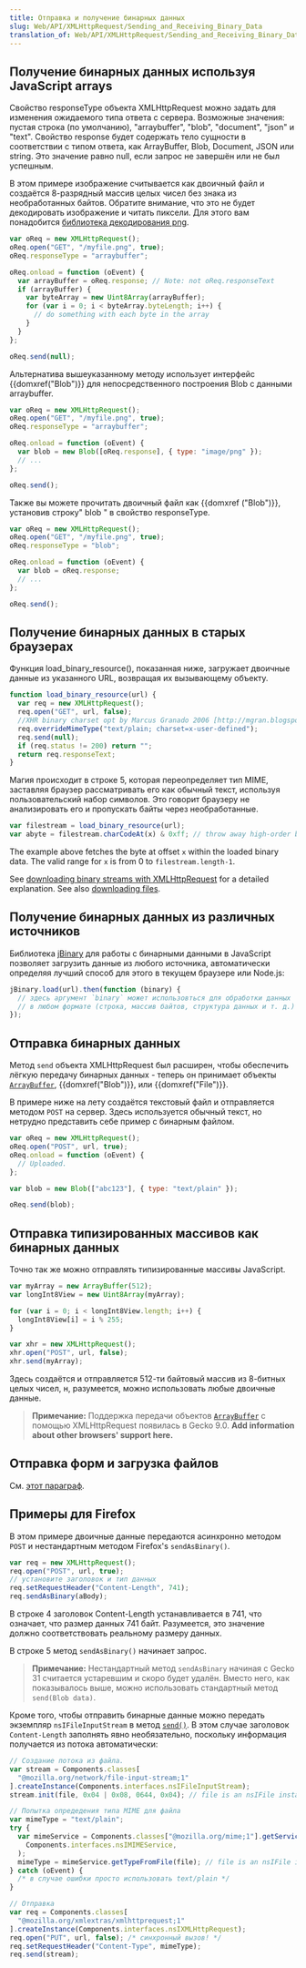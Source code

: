 ```yaml
---
title: Отправка и получение бинарных данных
slug: Web/API/XMLHttpRequest/Sending_and_Receiving_Binary_Data
translation_of: Web/API/XMLHttpRequest/Sending_and_Receiving_Binary_Data
---
```


## Получение бинарных данных используя JavaScript arrays

Свойство responseType объекта XMLHttpRequest можно задать для изменения ожидаемого типа ответа с сервера. Возможные значения: пустая строка (по умолчанию), "arraybuffer", "blob", "document", "json" и "text". Свойство response будет содержать тело сущности в соответствии с типом ответа, как ArrayBuffer, Blob, Document, JSON или string. Это значение равно null, если запрос не завершён или не был успешным.

В этом примере изображение считывается как двоичный файл и создаётся 8-разрядный массив целых чисел без знака из необработанных байтов. Обратите внимание, что это не будет декодировать изображение и читать пиксели. Для этого вам понадобится [библиотека декодирования png](https://github.com/devongovett/png.js/).

```js
var oReq = new XMLHttpRequest();
oReq.open("GET", "/myfile.png", true);
oReq.responseType = "arraybuffer";

oReq.onload = function (oEvent) {
  var arrayBuffer = oReq.response; // Note: not oReq.responseText
  if (arrayBuffer) {
    var byteArray = new Uint8Array(arrayBuffer);
    for (var i = 0; i < byteArray.byteLength; i++) {
      // do something with each byte in the array
    }
  }
};

oReq.send(null);
```

Альтернатива вышеуказанному методу использует интерфейс {{domxref("Blob")}} для непосредственного построения Blob с данными arraybuffer.

```js
var oReq = new XMLHttpRequest();
oReq.open("GET", "/myfile.png", true);
oReq.responseType = "arraybuffer";

oReq.onload = function (oEvent) {
  var blob = new Blob([oReq.response], { type: "image/png" });
  // ...
};

oReq.send();
```

Также вы можете прочитать двоичный файл как {{domxref ("Blob")}}, установив строку" blob " в свойство responseType.

```js
var oReq = new XMLHttpRequest();
oReq.open("GET", "/myfile.png", true);
oReq.responseType = "blob";

oReq.onload = function (oEvent) {
  var blob = oReq.response;
  // ...
};

oReq.send();
```

## Получение бинарных данных в старых браузерах

Функция load_binary_resource(), показанная ниже, загружает двоичные данные из указанного URL, возвращая их вызывающему объекту.

```js
function load_binary_resource(url) {
  var req = new XMLHttpRequest();
  req.open("GET", url, false);
  //XHR binary charset opt by Marcus Granado 2006 [http://mgran.blogspot.com]
  req.overrideMimeType("text/plain; charset=x-user-defined");
  req.send(null);
  if (req.status != 200) return "";
  return req.responseText;
}
```

Магия происходит в строке 5, которая переопределяет тип MIME, заставляя браузер рассматривать его как обычный текст, используя пользовательский набор символов. Это говорит браузеру не анализировать его и пропускать байты через необработанные.

```js
var filestream = load_binary_resource(url);
var abyte = filestream.charCodeAt(x) & 0xff; // throw away high-order byte (f7)
```

The example above fetches the byte at offset `x` within the loaded binary data. The valid range for `x` is from 0 to `filestream.length-1`.

See [downloading binary streams with XMLHttpRequest](http://web.archive.org/web/20071103070418/http://mgran.blogspot.com/2006/08/downloading-binary-streams-with.html) for a detailed explanation. See also [downloading files](/ru/docs/Code_snippets/Downloading_Files).

## Получение бинарных данных из различных источников

Библиотека [jBinary](https://github.com/jDataView/jBinary) для работы с бинарными данными в JavaScript позволяет загрузить данные из любого источника, автоматически определяя лучший способ для этого в текущем браузере или Node.js:

```js
jBinary.load(url).then(function (binary) {
  // здесь аргумент `binary` может использовться для обработки данных
  // в любом формате (строка, массив байтов, структура данных и т. д.)
});
```

## Отправка бинарных данных

Метод `send` объекта XMLHttpRequest был расширен, чтобы обеспечить лёгкую передачу бинарных данных - теперь он принимает объекты [`ArrayBuffer`](/ru/docs/JavaScript_typed_arrays/ArrayBuffer), {{domxref("Blob")}}, или {{domxref("File")}}.

В примере ниже на лету создаётся текстовый файл и отправляется методом `POST` на сервер. Здесь используется обычный текст, но нетрудно представить себе пример с бинарным файлом.

```js
var oReq = new XMLHttpRequest();
oReq.open("POST", url, true);
oReq.onload = function (oEvent) {
  // Uploaded.
};

var blob = new Blob(["abc123"], { type: "text/plain" });

oReq.send(blob);
```

## Отправка типизированных массивов как бинарных данных

Точно так же можно отправлять типизированные массивы JavaScript.

```js
var myArray = new ArrayBuffer(512);
var longInt8View = new Uint8Array(myArray);

for (var i = 0; i < longInt8View.length; i++) {
  longInt8View[i] = i % 255;
}

var xhr = new XMLHttpRequest();
xhr.open("POST", url, false);
xhr.send(myArray);
```

Здесь создаётся и отправляется 512-ти байтовый массив из 8-битных целых чисел, н, разумеется, можно использовать любые двоичные данные.

> **Примечание:** Поддержка передачи объектов [`ArrayBuffer`](/ru/docs/JavaScript_typed_arrays/ArrayBuffer) с помощью XMLHttpRequest появилась в Gecko 9.0. **Add information about other browsers' support here.**

## Отправка форм и загрузка файлов

См. [этот параграф](/ru/docs/DOM/XMLHttpRequest/Using_XMLHttpRequest#Submitting_forms_and_uploading_files).

## Примеры для Firefox

В этом примере двоичные данные передаются асинхронно методом `POST` и нестандартным методом Firefox's `sendAsBinary()`.

```js
var req = new XMLHttpRequest();
req.open("POST", url, true);
// установите заголовок и тип данных
req.setRequestHeader("Content-Length", 741);
req.sendAsBinary(aBody);
```

В строке 4 заголовок Content-Length устанавливается в 741, что означает, что размер данных 741 байт. Разумеется, это значение должно соответствовать реальному размеру данных.

В строке 5 метод `sendAsBinary()` начинает запрос.

> **Примечание:** Нестандартный метод `sendAsBinary` начиная с Gecko 31 считается устаревшим и скоро будет удалён. Вместо него, как показывалось выше, можно использовать стандартный метод `send(Blob data)`.

Кроме того, чтобы отправить бинарные данные можно передать экземпляр `nsIFileInputStream` в метод [`send()`](</ru/docs/DOM/XMLHttpRequest#send()> "XMLHttpRequest#send()"). В этом случае заголовок `Content-Length` заполнять явно необязательно, поскольку информация получается из потока автоматически:

```js
// Создание потока из файла.
var stream = Components.classes[
  "@mozilla.org/network/file-input-stream;1"
].createInstance(Components.interfaces.nsIFileInputStream);
stream.init(file, 0x04 | 0x08, 0644, 0x04); // file is an nsIFile instance

// Попытка опредедения типа MIME для файла
var mimeType = "text/plain";
try {
  var mimeService = Components.classes["@mozilla.org/mime;1"].getService(
    Components.interfaces.nsIMIMEService,
  );
  mimeType = mimeService.getTypeFromFile(file); // file is an nsIFile instance
} catch (oEvent) {
  /* в случае ошибки просто использовать text/plain */
}

// Отправка
var req = Components.classes[
  "@mozilla.org/xmlextras/xmlhttprequest;1"
].createInstance(Components.interfaces.nsIXMLHttpRequest);
req.open("PUT", url, false); /* синхронный вызов! */
req.setRequestHeader("Content-Type", mimeType);
req.send(stream);
```
